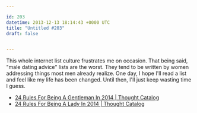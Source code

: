 ```yaml
---

id: 203
datetime: 2013-12-13 18:14:43 +0000 UTC
title: "Untitled #203"
draft: false


---
```


This whole internet list culture frustrates me on occasion. That being said, "male dating advice" lists are the worst. They tend to be written by women addressing things most men already realize. One day, I hope I'll read a list and feel like my life has been changed. Until then, I'll just keep wasting time I guess. 

 
 * [24 Rules For Being A Gentleman In 2014 | Thought Catalog](http://thoughtcatalog.com/chelsea-fagan/2013/12/24-rules-for-being-a-gentleman-in-2014/)
 * [24 Rules For Being A Lady In 2014 | Thought Catalog](http://thoughtcatalog.com/chelsea-fagan/2013/12/24-rules-for-being-a-lady-in-2014/)


